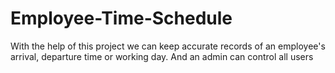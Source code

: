 # Employee-Time-Schedule
With the help of this project we can keep accurate records of an employee's arrival, departure time or working day.
And an admin can control all users
